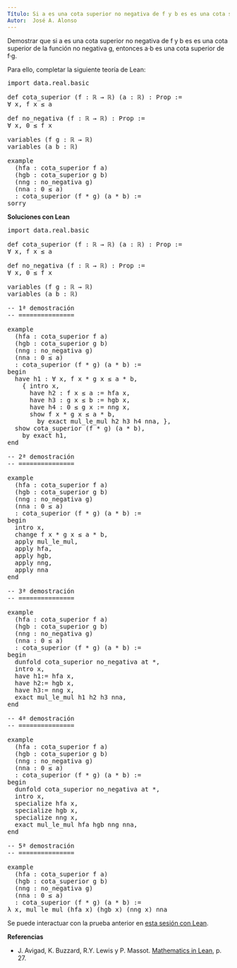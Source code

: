 ```yaml
---
Título: Si a es una cota superior no negativa de f y b es es una cota superior de la función no negativa g, entonces a·b es una cota superior de f·g
Autor:  José A. Alonso
---
```


Demostrar que si a es una cota superior no negativa de f y b es es una cota superior de la función no negativa g, entonces a·b es una cota superior de f·g.

Para ello, completar la siguiente teoría de Lean:

<pre lang="lean">
import data.real.basic

def cota_superior (f : ℝ → ℝ) (a : ℝ) : Prop :=
∀ x, f x ≤ a

def no_negativa (f : ℝ → ℝ) : Prop :=
∀ x, 0 ≤ f x

variables (f g : ℝ → ℝ)
variables (a b : ℝ)

example
  (hfa : cota_superior f a)
  (hgb : cota_superior g b)
  (nng : no_negativa g)
  (nna : 0 ≤ a)
  : cota_superior (f * g) (a * b) :=
sorry
</pre>
<!--more-->

<b>Soluciones con Lean</b>

<pre lang="lean">
import data.real.basic

def cota_superior (f : ℝ → ℝ) (a : ℝ) : Prop :=
∀ x, f x ≤ a

def no_negativa (f : ℝ → ℝ) : Prop :=
∀ x, 0 ≤ f x

variables (f g : ℝ → ℝ)
variables (a b : ℝ)

-- 1ª demostración
-- ===============

example
  (hfa : cota_superior f a)
  (hgb : cota_superior g b)
  (nng : no_negativa g)
  (nna : 0 ≤ a)
  : cota_superior (f * g) (a * b) :=
begin
  have h1 : ∀ x, f x * g x ≤ a * b,
    { intro x,
      have h2 : f x ≤ a := hfa x,
      have h3 : g x ≤ b := hgb x,
      have h4 : 0 ≤ g x := nng x,
      show f x * g x ≤ a * b,
        by exact mul_le_mul h2 h3 h4 nna, },
  show cota_superior (f * g) (a * b),
    by exact h1,
end

-- 2ª demostración
-- ===============

example
  (hfa : cota_superior f a)
  (hgb : cota_superior g b)
  (nng : no_negativa g)
  (nna : 0 ≤ a)
  : cota_superior (f * g) (a * b) :=
begin
  intro x,
  change f x * g x ≤ a * b,
  apply mul_le_mul,
  apply hfa,
  apply hgb,
  apply nng,
  apply nna
end

-- 3ª demostración
-- ===============

example
  (hfa : cota_superior f a)
  (hgb : cota_superior g b)
  (nng : no_negativa g)
  (nna : 0 ≤ a)
  : cota_superior (f * g) (a * b) :=
begin
  dunfold cota_superior no_negativa at *,
  intro x,
  have h1:= hfa x,
  have h2:= hgb x,
  have h3:= nng x,
  exact mul_le_mul h1 h2 h3 nna,
end

-- 4ª demostración
-- ===============

example
  (hfa : cota_superior f a)
  (hgb : cota_superior g b)
  (nng : no_negativa g)
  (nna : 0 ≤ a)
  : cota_superior (f * g) (a * b) :=
begin
  dunfold cota_superior no_negativa at *,
  intro x,
  specialize hfa x,
  specialize hgb x,
  specialize nng x,
  exact mul_le_mul hfa hgb nng nna,
end

-- 5ª demostración
-- ===============

example
  (hfa : cota_superior f a)
  (hgb : cota_superior g b)
  (nng : no_negativa g)
  (nna : 0 ≤ a)
  : cota_superior (f * g) (a * b) :=
λ x, mul_le_mul (hfa x) (hgb x) (nng x) nna
</pre>

Se puede interactuar con la prueba anterior en <a href="https://leanprover-community.github.io/lean-web-editor/#url=https://raw.githubusercontent.com/jaalonso/Calculemus/main/src/Cota_sup_del_producto_de_funciones.lean" rel="noopener noreferrer" target="_blank">esta sesión con Lean</a>.

<b>Referencias</b>

+ J. Avigad, K. Buzzard, R.Y. Lewis y P. Massot. [Mathematics in Lean](https://bit.ly/3U4UjBk), p. 27.
